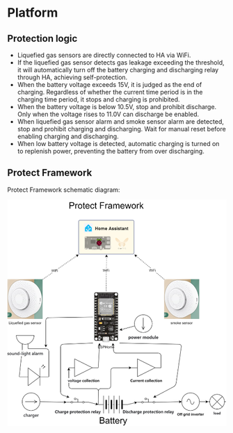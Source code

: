 # Platform

## Protection logic

- Liquefied gas sensors are directly connected to HA via WiFi.
- If the liquefied gas sensor detects gas leakage exceeding the threshold, it will automatically turn off the battery charging and discharging relay through HA, achieving self-protection.
- When the battery voltage exceeds 15V, it is judged as the end of charging. Regardless of whether the current time period is in the charging time period, it stops and charging is prohibited.
- When the battery voltage is below 10.5V, stop and prohibit discharge. Only when the voltage rises to 11.0V can discharge be enabled.
- When liquefied gas sensor alarm and smoke sensor alarm are detected, stop and prohibit charging and discharging. Wait for manual reset before enabling charging and discharging.
- When low battery voltage is detected, automatic charging is turned on to replenish power, preventing the battery from over discharging.

## Protect Framework

Protect Framework schematic diagram:

![Protect_Framework](/Reference_Implementation/Platform/assets/Protect_Framework.drawio.png)
